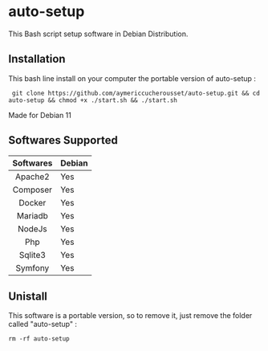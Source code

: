 # auto-setup

This Bash script setup software in Debian Distribution.   

## Installation ## 

This bash line install on your computer the portable version of auto-setup :   

``` git clone https://github.com/aymericcucherousset/auto-setup.git && cd auto-setup && chmod +x ./start.sh && ./start.sh```   

Made for Debian 11

## Softwares Supported ##   
   
| Softwares | Debian|
| :-------: | ----- |
| Apache2   | Yes   |
| Composer  | Yes   |
| Docker    | Yes   |
| Mariadb   | Yes   |
| NodeJs       | Yes   |
| Php       | Yes   |
| Sqlite3   | Yes   |
| Symfony   | Yes   |   
   
## Unistall ## 

This software is a portable version, so to remove it, just remove the folder called "auto-setup" :   
    
```rm -rf auto-setup```